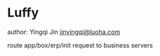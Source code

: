 # Luffy

author: Yingqi Jin <jinyingqi@luoha.com>

route app/box/erp/init request to business servers
